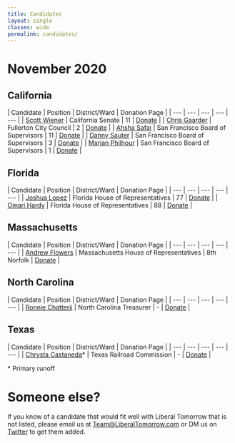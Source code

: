 ```yaml
---
title: Candidates
layout: single
classes: wide
permalink: candidates/
---
```


# November 2020

## California

| Candidate | Position | District/Ward | Donation Page |
| --- | --- | --- | --- | --- |
| [Scott Wiener](https://www.scottwiener.com/)  | California Senate | 11 | [Donate](https://www.scottwiener.com/donate)  |
| [Chris Gaarder](https://www.chrisgaarder.com/)  | Fullerton City Council | 2  | [Donate](https://www.chrisgaarder.com/donate)  |
| [Ahsha Safai](https://www.ahshaforsupervisor.com/)  | San Francisco Board of Supervisors | 11  | [Donate](https://secure.ngpvan.com/apOdCCy8_EyY47ttqSm1wA2)  |
| [Danny Sauter](https://www.dannyd3.com/)  | San Francisco Board of Supervisors | 3 | [Donate](https://secure.democracyengine.com/DannySauter)  |
| [Marjan Philhour](https://www.votemarjan.com/)  | San Francisco Board of Supervisors | 1 | [Donate](https://secure.democracyengine.com/PhilhourSupervisor2020)  |

## Florida

| Candidate | Position | District/Ward | Donation Page |
| --- | --- | --- | --- | --- |
| [Joshua Lopez](https://joshualopez.vote/)  | Florida House of Representatives | 77 | [Donate](https://secure.actblue.com/donate/joshua-lopez-for-district-77-1)  |
| [Omari Hardy](https://twitter.com/OmariJHardy)  | Florida House of Representatives | 88 | [Donate](https://politics.raisethemoney.com/omarihardy) |

## Massachusetts

| Candidate | Position | District/Ward | Donation Page |
| --- | --- | --- | --- | --- |
| [Andrew Flowers](http://andrewflowers.com/)  | Massachusetts House of Representatives | 8th Norfolk | [Donate](https://secure.actblue.com/donate/andrew-flowers)  |

## North Carolina

| Candidate | Position | District/Ward | Donation Page |
| --- | --- | --- | --- | --- |
| [Ronnie Chatterji](https://www.ronniechatterji.com/)  | North Carolina Treasurer | - | [Donate](https://secure.actblue.com/donate/ronnie-for-nc-fam)  |

## Texas

| Candidate | Position | District/Ward | Donation Page |
| --- | --- | --- | --- | --- |
| [Chrysta Castaneda](https://chrystafortexas.com/index.html)*  | Texas Railroad Commission | - | [Donate](https://secure.actblue.com/donate/bp-chrysta-website)  |

\* Primary runoff

# Someone else?

If you know of a candidate that would fit well with Liberal Tomorrow that is not listed, please email us at [Team@LiberalTomorrow.com](mailto:Team@LiberalTomorrow.com) or DM us on [Twitter](https://twitter.com/LiberalTomorrow) to get them added.
